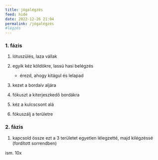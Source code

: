 ```yaml
---
title: jógalégzés
feed: hide
date: 2022-12-26 21:04
permalink: /jógalégzés
#légzés
---
```


### 1. fázis

1. lótuszülés, laza vállak
2. egyik kéz köldökre, lassú hasi belégzés
    - érezd, ahogy kitágul és lelapad

4. kezet a bordaív aljára
5. fókuszt a kiterjeszkedő bordákra

6. kéz a kulcscsont alá
7. fókuszálj a területre

### 2. fázis

1. kapcsold össze ezt a 3 területet egyetlen lélegzetté, majd kilégzéssé (fordított sorrendben)

ism. 10x